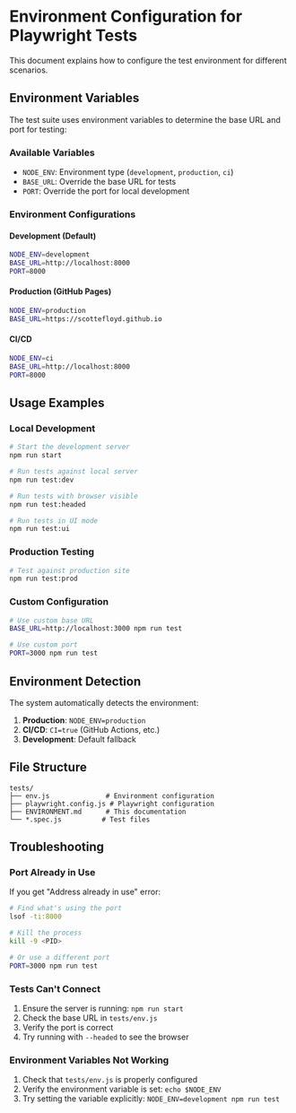 # Environment Configuration for Playwright Tests

This document explains how to configure the test environment for different scenarios.

## Environment Variables

The test suite uses environment variables to determine the base URL and port for testing:

### Available Variables

- `NODE_ENV`: Environment type (`development`, `production`, `ci`)
- `BASE_URL`: Override the base URL for tests
- `PORT`: Override the port for local development

### Environment Configurations

#### Development (Default)
```bash
NODE_ENV=development
BASE_URL=http://localhost:8000
PORT=8000
```

#### Production (GitHub Pages)
```bash
NODE_ENV=production
BASE_URL=https://scottefloyd.github.io
```

#### CI/CD
```bash
NODE_ENV=ci
BASE_URL=http://localhost:8000
PORT=8000
```

## Usage Examples

### Local Development
```bash
# Start the development server
npm run start

# Run tests against local server
npm run test:dev

# Run tests with browser visible
npm run test:headed

# Run tests in UI mode
npm run test:ui
```

### Production Testing
```bash
# Test against production site
npm run test:prod
```

### Custom Configuration
```bash
# Use custom base URL
BASE_URL=http://localhost:3000 npm run test

# Use custom port
PORT=3000 npm run test
```

## Environment Detection

The system automatically detects the environment:

1. **Production**: `NODE_ENV=production`
2. **CI/CD**: `CI=true` (GitHub Actions, etc.)
3. **Development**: Default fallback

## File Structure

```
tests/
├── env.js              # Environment configuration
├── playwright.config.js # Playwright configuration
├── ENVIRONMENT.md      # This documentation
└── *.spec.js          # Test files
```

## Troubleshooting

### Port Already in Use
If you get "Address already in use" error:
```bash
# Find what's using the port
lsof -ti:8000

# Kill the process
kill -9 <PID>

# Or use a different port
PORT=3000 npm run test
```

### Tests Can't Connect
1. Ensure the server is running: `npm run start`
2. Check the base URL in `tests/env.js`
3. Verify the port is correct
4. Try running with `--headed` to see the browser

### Environment Variables Not Working
1. Check that `tests/env.js` is properly configured
2. Verify the environment variable is set: `echo $NODE_ENV`
3. Try setting the variable explicitly: `NODE_ENV=development npm run test` 